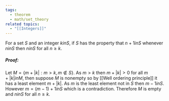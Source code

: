 ```yaml
---
tags:
  - theorem
  - math/set_theory
related topics:
  - "[[Integers]]"
---
```

For a set $S$ and an integer $k in S$, if $S$ has the property that $n+1  in S$ whenever $n in S$ then $n in S$ for all $n\geq k$.
##### Proof:
Let $M=\{m + |k|: m > k, m\notin S\}$. As $m>k$ then $m+|k| > 0$ for all $m+|k| in M$, then suppose $M$ is nonempty so by [[Well ordering principle]] it has a least element $m + |k|$. As $m$ is the least element not in $S$ then $m-1 in S$. However $m = (m-1) + 1  in S$ which is a contradiction. Therefore $M$ is empty and $n in S$ for all $n\geq k$.
